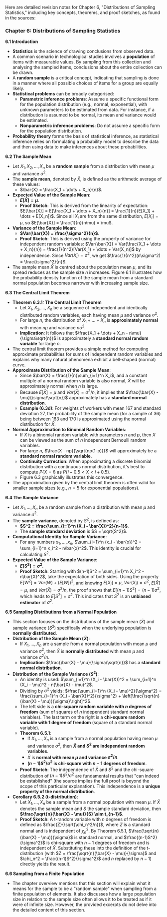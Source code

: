 Here are detailed revision notes for Chapter 6, "Distributions of Sampling Statistics," including key concepts, theorems, and proof sketches, as found in the sources:

### Chapter 6: Distributions of Sampling Statistics

**6.1 Introduction**

*   **Statistics** is the science of drawing conclusions from observed data.
*   A common scenario in technological studies involves a **population** of items with measurable values. By sampling from this collection and analysing the sampled items, conclusions about the entire collection can be drawn.
*   A **random sample** is a critical concept, indicating that sampling is done in a manner where all possible choices of items for a group are equally likely.
*   **Statistical problems** can be broadly categorised:
    *   **Parametric inference problems**: Assume a specific functional form for the population distribution (e.g., normal, exponential), with unknown parameters to be estimated from data. For instance, if a distribution is assumed to be normal, its mean and variance would be estimated.
    *   **Nonparametric inference problems**: Do not assume a specific form for the population distribution.
*   **Probability theory** forms the basis of statistical inference, as statistical inference relies on formulating a probability model to describe the data and then using data to make inferences about these probabilities.

**6.2 The Sample Mean**

*   Let $X_1, X_2, ..., X_n$ be a **random sample** from a distribution with mean $\mu$ and variance $\sigma^2$.
*   The **sample mean**, denoted by $\bar{X}$, is defined as the arithmetic average of these values:
    *   $\bar{X} = \frac{X_1 + \dots + X_n}{n}$.
*   **Expected Value of the Sample Mean**:
    *   **$E[\bar{X}] = \mu$**.
    *   **Proof Sketch**: This is derived from the linearity of expectation: $E[\bar{X}] = E[\frac{X_1 + \dots + X_n}{n}] = \frac{1}{n}(E[X_1] + \dots + E[X_n])$. Since all $X_i$ are from the same distribution, $E[X_i] = \mu$, so $E[\bar{X}] = \frac{1}{n}(n\mu) = \mu$.
*   **Variance of the Sample Mean**:
    *   **$Var(\bar{X}) = \frac{\sigma^2}{n}$**.
    *   **Proof Sketch**: This is derived using the property of variance for independent random variables: $Var(\bar{X}) = Var(\frac{X_1 + \dots + X_n}{n}) = \frac{1}{n^2}[Var(X_1) + \dots + Var(X_n)]$ by independence. Since $Var(X_i) = \sigma^2$, we get $\frac{1}{n^2}(n\sigma^2) = \frac{\sigma^2}{n}$.
*   The sample mean $\bar{X}$ is centred about the population mean $\mu$, and its spread reduces as the sample size $n$ increases. Figure 6.1 illustrates how the probability density function of the sample mean from a standard normal population becomes narrower with increasing sample size.

**6.3 The Central Limit Theorem**

*   **Theorem 6.3.1: The Central Limit Theorem**
    *   Let $X_1, X_2, \dots, X_n$ be a sequence of independent and identically distributed random variables, each having mean $\mu$ and variance $\sigma^2$.
    *   For large $n$, the distribution of $X_1 + \dots + X_n$ is **approximately normal** with mean $n\mu$ and variance $n\sigma^2$.
    *   **Implication**: It follows that $\frac{X_1 + \dots + X_n - n\mu}{\sigma\sqrt{n}}$ is approximately a **standard normal random variable** for large $n$.
*   The central limit theorem provides a simple method for computing approximate probabilities for sums of independent random variables and explains why many natural phenomena exhibit a bell-shaped (normal) curve.
*   **Approximate Distribution of the Sample Mean**:
    *   Since $\bar{X} = \frac{1}{n}\sum_{i=1}^n X_i$, and a constant multiple of a normal random variable is also normal, $\bar{X}$ will be approximately normal when $n$ is large.
    *   Because $E[\bar{X}] = \mu$ and $Var(\bar{X}) = \sigma^2/n$, it implies that $\frac{\bar{X} - \mu}{\sigma/\sqrt{n}}$ approximately has a **standard normal distribution**.
    *   **Example (6.3d)**: For weights of workers with mean 167 and standard deviation 27, the probability of the sample mean (for a sample of 36) being between 163 and 170 is approximated using the normal distribution for $\bar{X}$.
*   **Normal Approximation to Binomial Random Variables**:
    *   If $X$ is a binomial random variable with parameters $n$ and $p$, then $X$ can be viewed as the sum of $n$ independent Bernoulli random variables.
    *   For large $n$, $\frac{X - np}{\sqrt{np(1-p)}}$ will approximately be a **standard normal random variable**.
    *   **Continuity Correction**: When approximating a discrete binomial distribution with a continuous normal distribution, it's best to compute $P\{X=i\}$ as $P\{i-0.5 < X < i+0.5\}$.
    *   Figure 6.3 graphically illustrates this convergence.
*   The approximation given by the central limit theorem is often valid for smaller sample sizes (e.g., $n=5$ for exponential populations).

**6.4 The Sample Variance**

*   Let $X_1, \dots, X_n$ be a random sample from a distribution with mean $\mu$ and variance $\sigma^2$.
*   The **sample variance**, denoted by $S^2$, is defined as:
    *   **$S^2 = \frac{\sum_{i=1}^n (X_i - \bar{X})^2}{n-1}$**.
    *   The **sample standard deviation** is $S = \sqrt{S^2}$.
*   **Computational Identity for Sample Variance**:
    *   For any numbers $x_1, \dots, x_n$, $\sum_{i=1}^n (x_i - \bar{x})^2 = \sum_{i=1}^n x_i^2 - n\bar{x}^2$. This identity is crucial for calculating $S^2$.
*   **Expected Value of the Sample Variance**:
    *   **$E[S^2] = \sigma^2$**.
    *   **Proof Sketch**: Starting with $(n-1)S^2 = \sum_{i=1}^n X_i^2 - n\bar{X}^2$, take the expectation of both sides. Using the property $E[W^2] = Var(W) + (E[W])^2$, and knowing $E[X_i] = \mu$, $Var(X_i) = \sigma^2$, $E[\bar{X}] = \mu$, and $Var(\bar{X}) = \sigma^2/n$, the proof shows that $E[(n-1)S^2] = (n-1)\sigma^2$, which leads to $E[S^2] = \sigma^2$. This indicates that $S^2$ is an **unbiased estimator** of $\sigma^2$.

**6.5 Sampling Distributions from a Normal Population**

*   This section focuses on the distributions of the sample mean ($\bar{X}$) and sample variance ($S^2$) specifically when the underlying population is **normally distributed**.
*   **Distribution of the Sample Mean ($\bar{X}$)**:
    *   If $X_1, \dots, X_n$ are a sample from a normal population with mean $\mu$ and variance $\sigma^2$, then $\bar{X}$ is **normally distributed** with mean $\mu$ and variance $\sigma^2/n$.
    *   **Implication**: $\frac{\bar{X} - \mu}{\sigma/\sqrt{n}}$ has a **standard normal distribution**.
*   **Distribution of the Sample Variance ($S^2$)**:
    *   An identity is used: $\sum_{i=1}^n (X_i - \bar{X})^2 = \sum_{i=1}^n (X_i - \mu)^2 - n(\bar{X} - \mu)^2$.
    *   Dividing by $\sigma^2$ yields: $\frac{\sum_{i=1}^n (X_i - \mu)^2}{\sigma^2} = \frac{\sum_{i=1}^n (X_i - \bar{X})^2}{\sigma^2} + \left[\frac{\sqrt{n}(\bar{X} - \mu)}{\sigma}\right]^2$.
    *   The left side is a **chi-square random variable with $n$ degrees of freedom** (sum of squares of $n$ independent standard normal variables). The last term on the right is a **chi-square random variable with 1 degree of freedom** (square of a standard normal variable).
    *   **Theorem 6.5.1**:
        *   If $X_1, \dots, X_n$ is a sample from a normal population having mean $\mu$ and variance $\sigma^2$, then **$\bar{X}$ and $S^2$ are independent random variables**.
        *   $\bar{X}$ is **normal with mean $\mu$ and variance $\sigma^2/n$**.
        *   **$(n-1)S^2/\sigma^2$ is chi-square with $n-1$ degrees of freedom**.
    *   **Proof Sketch**: The independence of $\bar{X}$ and $S^2$ and the chi-square distribution of $(n-1)S^2/\sigma^2$ are fundamental results that "can indeed be established" (the source implies the full proof is beyond the scope of this particular explanation). This independence is a **unique property of the normal distribution**.
*   **Corollary 6.5.2 (t-distribution)**:
    *   Let $X_1, \dots, X_n$ be a sample from a normal population with mean $\mu$. If $\bar{X}$ denotes the sample mean and $S$ the sample standard deviation, then **$\frac{\sqrt{n}(\bar{X} - \mu)}{S} \sim t_{n-1}$**.
    *   **Proof Sketch**: A t-random variable with $n$ degrees of freedom is defined as $\frac{Z}{\sqrt{\chi_n^2/n}}$, where $Z$ is a standard normal and is independent of $\chi_n^2$. By Theorem 6.5.1, $\frac{\sqrt{n}(\bar{X} - \mu)}{\sigma}$ is standard normal, and $\frac{(n-1)S^2}{\sigma^2}$ is chi-square with $n-1$ degrees of freedom and is independent of $\bar{X}$. Substituting these into the definition of the t-distribution (with $Z = \frac{\sqrt{n}(\bar{X} - \mu)}{\sigma}$ and $\chi_n^2 = \frac{(n-1)S^2}{\sigma^2}$ and $n$ replaced by $n-1$) directly yields the result.

**6.6 Sampling from a Finite Population**

*   The chapter overview mentions that this section will explain what it means for the sample to be a "random sample" when sampling from a finite population of elements. It also discusses how a large population size in relation to the sample size often allows it to be treated as if it were of infinite size. However, the provided excerpts do not delve into the detailed content of this section.